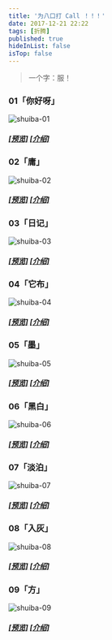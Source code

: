 ```yaml
---
title: '为八口打 Call ！！！'
date: 2017-12-21 22:22
tags: [折腾]
published: true
hideInList: false
isTop: false
---
```


>一个字：服！
### 01「你好呀」
![shuiba-01](https://lmm.elizen.me/images/2017/12/shuiba-01.jpg)
##### [[预览]](https://demo.shuiba.co/?template_prefix=01%20hello) [[介绍]](https://blog.shuiba.co/bitcron-theme-hello)

### 02「庸」 
![shuiba-02](https://lmm.elizen.me/images/2017/12/shuiba-02.jpg)
##### [[预览]](https://demo.shuiba.co/?template_prefix=02%20ordinary) [[介绍]](https://blog.shuiba.co/bitcron-theme-ordinary)

<!--more-->
### 03「日记」 
![shuiba-03](https://lmm.elizen.me/images/2017/12/shuiba-03.jpg)
##### [[预览]](https://demo.shuiba.co/?template_prefix=03%20diary) [[介绍]](https://blog.shuiba.co/bitcron-theme-diary)

### 04「它布」 
![shuiba-04](https://lmm.elizen.me/images/2017/12/shuiba-04.jpg)
##### [[预览]](https://demo.shuiba.co/?template_prefix=04%20tab) [[介绍]](https://blog.shuiba.co/bitcron-theme-tab)

### 05「墨」
![shuiba-05](https://lmm.elizen.me/images/2017/12/shuiba-05.jpg)
##### [[预览]](https://demo.shuiba.co/?template_prefix=05%20ink) [[介绍]](https://blog.shuiba.co/bitcron-theme-ink)

### 06「黑白」 
![shuiba-06](https://lmm.elizen.me/images/2017/12/shuiba-06.jpg)
##### [[预览]](https://demo.shuiba.co/?template_prefix=06%20monochrome) [[介绍]](https://blog.shuiba.co/bitcron-theme-monochrome)

### 07「淡泊」
![shuiba-07](https://lmm.elizen.me/images/2017/12/shuiba-07.jpg)
#####  [[预览]](https://demo.shuiba.co/?template_prefix=07%20light) [[介绍]](https://blog.shuiba.co/bitcron-theme-light)

### 08「入灰」
![shuiba-08](https://lmm.elizen.me/images/2017/12/shuiba-08.jpg)
#####  [[预览]](https://demo.shuiba.co/?template_prefix=08%20ingrey) [[介绍]](https://blog.shuiba.co/bitcron-theme-ingrey)

### 09「方」
![shuiba-09](https://lmm.elizen.me/images/2017/12/shuiba-09.jpg)
#####  [[预览]](https://demo.shuiba.co/?template_prefix=09%20square) [[介绍]](https://blog.shuiba.co/bitcron-theme-square)